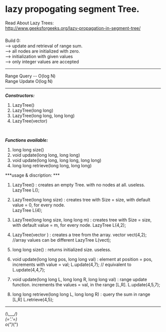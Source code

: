 # lazy propogating segment Tree.

Read About Lazy Trees:<br>
http://www.geeksforgeeks.org/lazy-propagation-in-segment-tree/

### 

Build 0: <br>
--> update and retrieval of range sum.<br>
--> all nodes are initialized with zero.<br>
--> initialization with given values <br>
--> only integer values are accepted<br>

***

Range Query -- O(log N)<br>
Range Update O(log N)<br>

*** 

***Constructors:***
1. LazyTree()
2. LazyTree(long long)
3. LazyTree(long long, long long)
4. LazyTree(vector<long long>)
<br>

***Functions available:***
1. long long size()
2. void update(long long, long long)
3. void update(long long, long long, long long)
4. long long retrieve(long long, long long)

***usage & discription: ***

1. LazyTree() : creates an empty Tree. with no nodes at all. useless.<br>
		LazyTree L();
2. LazyTree(long long size) : creates tree with Size = size, with default value = 0, for every node.<br>
		LazyTree L(4);
3. LazyTree(long long size, long long m) : creates tree with Size = size, with default value = m, for every node.
		LazyTree L(4,2);
4. LazyTree(vector<long long> ) : creates a tree from the array. 
		vector<long long> vect(4,2); //array values can be different
        LazyTree L(vect);


1. long long size() : returns initialized size. useless.
2. void update(long long pos, long long val) : element at position = pos, increments with value = val;
		L.update(4,7); 
        // equivalent to L.update(4,4,7);
3. void update(long long L, long long R, long long val) : range update function. increments the values = val, in the range [L,R].
		L.update(4,5,7);
4. long long retrieve(long long L, long long R) : query the sum in range [L,R]
		L.retrieve(4,5);	
***

(\\____/) <br>
(='.'=) <br>
o(")_(")<br>